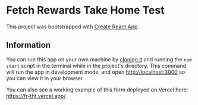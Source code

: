 # Fetch Rewards Take Home Test

This project was bootstrapped with [Create React App](https://github.com/facebook/create-react-app).

## Information

You can run this app on your own machine by [cloning it](https://docs.github.com/en/repositories/creating-and-managing-repositories/cloning-a-repository) and running the `npm start` script in the terminal while in the project's directory. This command will run the app in development mode, and open [http://localhost:3000](http://localhost:3000) so you can view it in your browser.

You can also see a working example of this form deployed on Vercel here: https://fr-tht.vercel.app/

